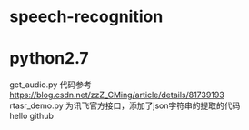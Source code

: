 # speech-recognition
# python2.7 
get_audio.py 代码参考 https://blog.csdn.net/zzZ_CMing/article/details/81739193 <br>
rtasr_demo.py 为讯飞官方接口，添加了json字符串的提取的代码<br>
hello github